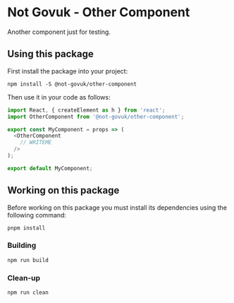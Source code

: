 Not Govuk - Other Component
===

Another component just for testing.


Using this package
------------------

First install the package into your project:

```shell
npm install -S @not-govuk/other-component
```

Then use it in your code as follows:

```js
import React, { createElement as h } from 'react';
import OtherComponent from '@not-govuk/other-component';

export const MyComponent = props => (
  <OtherComponent
    // WRITEME
  />
);

export default MyComponent;
```


Working on this package
-----------------------

Before working on this package you must install its dependencies using
the following command:

```shell
pnpm install
```


### Building

```shell
npm run build
```


### Clean-up

```shell
npm run clean
```
